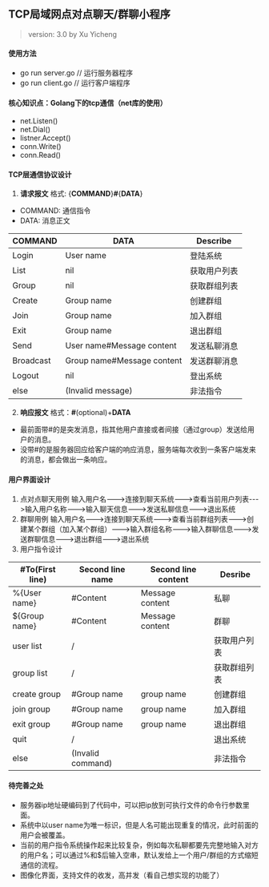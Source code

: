 ## TCP局域网点对点聊天/群聊小程序
> version: 3.0 
> by Xu Yicheng

#### 使用方法
* go run server.go // 运行服务器程序
* go run client.go // 运行客户端程序
#### 核心知识点：Golang下的tcp通信（net库的使用）
* net.Listen()
* net.Dial()
* listner.Accept()
* conn.Write()
* conn.Read()
#### TCP层通信协议设计
1. **请求报文**
格式: {**COMMAND**}**#**{**DATA**}
* COMMAND: 通信指令
* DATA: 消息正文

| COMMAND   | DATA                       | Describe         |
|-----------|----------------------------|------------------|
| Login     | User name                  | 登陆系统|
| List      | nil                        | 获取用户列表|  
| Group     | nil                        | 获取群组列表|
| Create    | Group name                 | 创建群组|
| Join      | Group name                 | 加入群组|
| Exit      | Group name                 | 退出群组|
| Send      | User name#Message content  | 发送私聊消息|
| Broadcast | Group name#Message content | 发送群聊消息|
| Logout    | nil                        | 登出系统|
| else      | (Invalid message)          | 非法指令|
2. **响应报文**
格式：**#**(optional)+**DATA**
* 最前面带#的是突发消息，指其他用户直接或者间接（通过group）发送给用户的消息。
* 没带#的是服务器回应给客户端的响应消息，服务端每次收到一条客户端发来的消息，都会做出一条响应。
#### 用户界面设计
1. 点对点聊天用例
输入用户名--->连接到聊天系统--->查看当前用户列表--->输入用户名称--->输入聊天信息--->发送私聊信息--->退出系统
2. 群聊用例
输入用户名--->连接到聊天系统--->查看当前群组列表--->创建某个群组（加入某个群组）--->输入群组名称--->输入群聊信息--->发送群聊信息--->退出群组--->退出系统
3. 用户指令设计

| #To(First line)| Second line name  | Second line content | Desribe |
|----------------|-------------------|---------------------|---------|
| %{User name}   | #Content          | Message content     | 私聊 |
| ${Group name}  | #Content          | Message content     | 群聊 |
| user list      | /                 |                     | 获取用户列表|
| group list     | /                 |                     | 获取群组列表|
| create group   | #Group name       | group name          | 创建群组 |
| join group     | #Group name       | group name          | 加入群组 |
| exit group     | #Group name       | group name          | 退出群组 |
| quit           | /                 |                     | 退出系统 |
| else           | (Invalid command) |                     | 非法指令 |
#### 待完善之处
* 服务器ip地址硬编码到了代码中，可以把ip放到可执行文件的命令行参数里面。
* 系统中以user name为唯一标识，但是人名可能出现重复的情况，此时前面的用户会被覆盖。
* 当前的用户指令系统操作起来比较复杂，例如每次私聊都要先完整地输入对方的用户名；可以通过%和$后输入空串，默认发给上一个用户/群组的方式缩短通信的流程。
* 图像化界面，支持文件的收发，高并发（看自己想实现的功能了）

